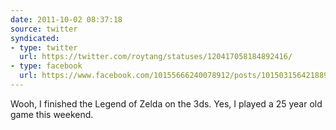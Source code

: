 ```yaml
---
date: 2011-10-02 08:37:18
source: twitter
syndicated:
- type: twitter
  url: https://twitter.com/roytang/statuses/120417058184892416/
- type: facebook
  url: https://www.facebook.com/10155666240078912/posts/10150315642188912
---
```


Wooh, I finished the Legend of Zelda on the 3ds. Yes, I played a 25 year old game this weekend.